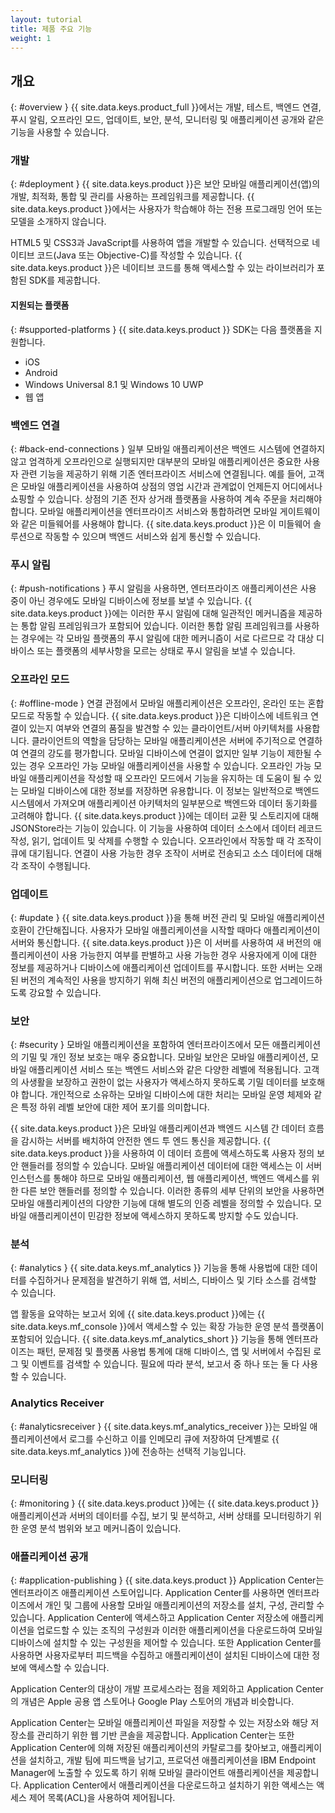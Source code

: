 ```yaml
---
layout: tutorial
title: 제품 주요 기능
weight: 1
---
```

<!-- NLS_CHARSET=UTF-8 -->
## 개요
{: #overview }
{{ site.data.keys.product_full }}에서는 개발, 테스트, 백엔드 연결, 푸시 알림, 오프라인 모드, 업데이트, 보안, 분석, 모니터링 및 애플리케이션 공개와 같은 기능을 사용할 수 있습니다.

### 개발
{: #deployment }
{{ site.data.keys.product }}은 보안 모바일 애플리케이션(앱)의 개발, 최적화, 통합 및 관리를 사용하는 프레임워크를 제공합니다. {{ site.data.keys.product }}에서는 사용자가 학습해야 하는 전용 프로그래밍 언어 또는 모델을 소개하지 않습니다.

HTML5 및 CSS3과 JavaScript를 사용하여 앱을 개발할 수 있습니다. 선택적으로 네이티브 코드(Java 또는 Objective-C)를 작성할 수 있습니다. {{ site.data.keys.product }}은 네이티브 코드를 통해 액세스할 수 있는 라이브러리가 포함된 SDK를 제공합니다.

#### 지원되는 플랫폼
{: #supported-platforms }
{{ site.data.keys.product }} SDK는 다음 플랫폼을 지원합니다.

* iOS
* Android
* Windows Universal 8.1 및 Windows 10 UWP
* 웹 앱

### 백엔드 연결
{: #back-end-connections }
일부 모바일 애플리케이션은 백엔드 시스템에 연결하지 않고 엄격하게 오프라인으로 실행되지만 대부분의 모바일 애플리케이션은 중요한 사용자 관련 기능을 제공하기 위해 기존 엔터프라이즈 서비스에 연결됩니다. 예를 들어, 고객은 모바일 애플리케이션을 사용하여 상점의 영업 시간과 관계없이 언제든지 어디에서나 쇼핑할 수 있습니다. 상점의 기존 전자 상거래 플랫폼을 사용하여 계속 주문을 처리해야 합니다. 모바일 애플리케이션을 엔터프라이즈 서비스와 통합하려면 모바일 게이트웨이와 같은 미들웨어를 사용해야 합니다. {{ site.data.keys.product }}은 이 미들웨어 솔루션으로 작동할 수 있으며 백엔드 서비스와 쉽게 통신할 수 있습니다.

### 푸시 알림
{: #push-notifications }
푸시 알림을 사용하면, 엔터프라이즈 애플리케이션은 사용 중이 아닌 경우에도 모바일 디바이스에 정보를 보낼 수 있습니다. {{ site.data.keys.product }}에는 이러한 푸시 알림에 대해 일관적인 메커니즘을 제공하는 통합 알림 프레임워크가 포함되어 있습니다. 이러한 통합 알림 프레임워크를 사용하는 경우에는 각 모바일 플랫폼의 푸시 알림에 대한 메커니즘이 서로 다르므로 각 대상 디바이스 또는 플랫폼의 세부사항을 모르는 상태로 푸시 알림을 보낼 수 있습니다.

### 오프라인 모드
{: #offline-mode }
연결 관점에서 모바일 애플리케이션은 오프라인, 온라인 또는 혼합 모드로 작동할 수 있습니다. {{ site.data.keys.product }}은 디바이스에 네트워크 연결이 있는지 여부와 연결의 품질을 발견할 수 있는 클라이언트/서버 아키텍처를 사용합니다. 클라이언트의 역할을 담당하는 모바일 애플리케이션은 서버에 주기적으로 연결하여 연결의 강도를 평가합니다. 모바일 디바이스에 연결이 없지만 일부 기능이 제한될 수 있는 경우 오프라인 가능 모바일 애플리케이션을 사용할 수 있습니다. 오프라인 가능 모바일 애플리케이션을 작성할 때 오프라인 모드에서 기능을 유지하는 데 도움이 될 수 있는 모바일 디바이스에 대한 정보를 저장하면 유용합니다. 이 정보는 일반적으로 백엔드 시스템에서 가져오며 애플리케이션 아키텍처의 일부분으로 백엔드와 데이터 동기화를 고려해야 합니다. {{ site.data.keys.product }}에는 데이터 교환 및 스토리지에 대해 JSONStore라는 기능이 있습니다. 이 기능을 사용하여 데이터 소스에서 데이터 레코드 작성, 읽기, 업데이트 및 삭제를 수행할 수 있습니다. 오프라인에서 작동할 때 각 조작이 큐에 대기됩니다. 연결이 사용 가능한 경우 조작이 서버로 전송되고 소스 데이터에 대해 각 조작이 수행됩니다.

### 업데이트
{: #update }
{{ site.data.keys.product }}을 통해 버전 관리 및 모바일 애플리케이션 호환이 간단해집니다. 사용자가 모바일 애플리케이션을 시작할 때마다 애플리케이션이 서버와 통신합니다. {{ site.data.keys.product }}은 이 서버를 사용하여 새 버전의 애플리케이션이 사용 가능한지 여부를 판별하고 사용 가능한 경우 사용자에게 이에 대한 정보를 제공하거나 디바이스에 애플리케이션 업데이트를 푸시합니다. 또한 서버는 오래된 버전의 계속적인 사용을 방지하기 위해 최신 버전의 애플리케이션으로 업그레이드하도록 강요할 수 있습니다.

### 보안
{: #security }
모바일 애플리케이션을 포함하여 엔터프라이즈에서 모든 애플리케이션의 기밀 및 개인 정보 보호는 매우 중요합니다. 모바일 보안은 모바일 애플리케이션, 모바일 애플리케이션 서비스 또는 백엔드 서비스와 같은 다양한 레벨에 적용됩니다. 고객의 사생활을 보장하고 권한이 없는 사용자가 액세스하지 못하도록 기밀 데이터를 보호해야 합니다. 개인적으로 소유하는 모바일 디바이스에 대한 처리는 모바일 운영 체제와 같은 특정 하위 레벨 보안에 대한 제어 포기를 의미합니다.

{{ site.data.keys.product }}은 모바일 애플리케이션과 백엔드 시스템 간 데이터 흐름을 감시하는 서버를 배치하여 안전한 엔드 투 엔드 통신을 제공합니다. {{ site.data.keys.product }}을 사용하여 이 데이터 흐름에 액세스하도록 사용자 정의 보안 핸들러를 정의할 수 있습니다. 모바일 애플리케이션 데이터에 대한 액세스는 이 서버 인스턴스를 통해야 하므로 모바일 애플리케이션, 웹 애플리케이션, 백엔드 액세스를 위한 다른 보안 핸들러를 정의할 수 있습니다. 이러한 종류의 세부 단위의 보안을 사용하면 모바일 애플리케이션의 다양한 기능에 대해 별도의 인증 레벨을 정의할 수 있습니다. 모바일 애플리케이션이 민감한 정보에 액세스하지 못하도록 방지할 수도 있습니다.

### 분석
{: #analytics }
{{ site.data.keys.mf_analytics }} 기능을 통해 사용법에 대한 데이터를 수집하거나 문제점을 발견하기 위해 앱, 서비스, 디바이스 및 기타 소스를 검색할 수 있습니다.

앱 활동을 요약하는 보고서 외에 {{ site.data.keys.product }}에는 {{ site.data.keys.mf_console }}에서 액세스할 수 있는 확장 가능한 운영 분석 플랫폼이 포함되어 있습니다. {{ site.data.keys.mf_analytics_short }} 기능을 통해 엔터프라이즈는 패턴, 문제점 및 플랫폼 사용법 통계에 대해 디바이스, 앱 및 서버에서 수집된 로그 및 이벤트를 검색할 수 있습니다. 필요에 따라 분석, 보고서 중 하나 또는 둘 다 사용할 수 있습니다.

### Analytics Receiver
{: #analyticsreceiver }
{{ site.data.keys.mf_analytics_receiver }}는 모바일 애플리케이션에서 로그를 수신하고 이를 인메모리 큐에 저장하여 단계별로 {{ site.data.keys.mf_analytics }}에 전송하는 선택적 기능입니다. 

### 모니터링
{: #monitoring }
{{ site.data.keys.product }}에는 {{ site.data.keys.product }} 애플리케이션과 서버의 데이터를 수집, 보기 및 분석하고, 서버 상태를 모니터링하기 위한 운영 분석 범위와 보고 메커니즘이 있습니다.

### 애플리케이션 공개
{: #application-publishing }
{{ site.data.keys.product }} Application Center는 엔터프라이즈 애플리케이션 스토어입니다. Application Center를 사용하면 엔터프라이즈에서 개인 및 그룹에 사용할 모바일 애플리케이션의 저장소를 설치, 구성, 관리할 수 있습니다. Application Center에 액세스하고 Application Center 저장소에 애플리케이션을 업로드할 수 있는 조직의 구성원과 이러한 애플리케이션을 다운로드하여 모바일 디바이스에 설치할 수 있는 구성원을 제어할 수 있습니다. 또한 Application Center를 사용하면 사용자로부터 피드백을 수집하고 애플리케이션이 설치된 디바이스에 대한 정보에 액세스할 수 있습니다.

Application Center의 대상이 개발 프로세스라는 점을 제외하고 Application Center의 개념은 Apple 공용 앱 스토어나 Google Play 스토어의 개념과 비슷합니다.

Application Center는 모바일 애플리케이션 파일을 저장할 수 있는 저장소와 해당 저장소를 관리하기 위한 웹 기반 콘솔을 제공합니다. Application Center는 또한 Application Center에 의해 저장된 애플리케이션의 카탈로그를 찾아보고, 애플리케이션을 설치하고, 개발 팀에 피드백을 남기고, 프로덕션 애플리케이션을 IBM Endpoint Manager에 노출할 수 있도록 하기 위해 모바일 클라이언트 애플리케이션을 제공합니다. Application Center에서 애플리케이션을 다운로드하고 설치하기 위한 액세스는 액세스 제어 목록(ACL)을 사용하여 제어됩니다.
